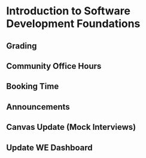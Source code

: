 # Introduction to Software Development Foundations

## Grading 

## Community Office Hours

## Booking Time 

## Announcements

## Canvas Update (Mock Interviews)

## Update WE Dashboard





